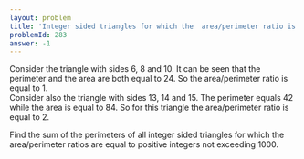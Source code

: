 ```yaml
---
layout: problem
title: 'Integer sided triangles for which the  area/perimeter ratio is integral'
problemId: 283
answer: -1
---
```

 Consider the triangle with sides 6, 8 and 10. It can be seen that the perimeter and the area are both equal to 24. So the area/perimeter ratio is equal to 1.  
 Consider also the triangle with sides 13, 14 and 15. The perimeter equals 42 while the area is equal to 84. So for this triangle the area/perimeter ratio is equal to 2.

 Find the sum of the perimeters of all integer sided triangles for which the area/perimeter ratios are equal to positive integers not exceeding 1000.